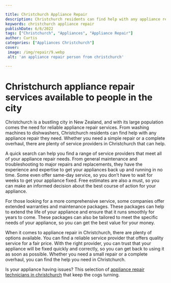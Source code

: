```yaml
---

title: Christchurch Appliance Repair
description: Christchurch residents can find help with any appliance repair they need, from washing machines to dishwashers. If you're in need of appliance repair, be sure to read this post for the best tips and advice.
keywords: christchurch appliance repair
publishDate: 6/6/2022
tags: ["Christchurch", "Appliances", "Appliance Repair"]
author: Curtis
categories: ["Appliances Christchurch"]
cover: 
 image: /img/repair/9.webp
 alt: 'an appliance repair person from christchurch'

---
```


# Christchurch appliance repair services available to people in the city

Christchurch is a bustling city in New Zealand, and with its large population comes the need for reliable appliance repair services. From washing machines to dishwashers, Christchurch residents can find help with any appliance repair they need. Whether you need a simple repair or a complete overhaul, there are plenty of service providers in Christchurch that can help.

A quick search can help you find a range of service providers that meet all of your appliance repair needs. From general maintenance and troubleshooting to major repairs and replacements, they have the experience and expertise to get your appliances back up and running in no time. Some even offer same-day service, so you don’t have to wait for weeks to get your appliance fixed. Free estimates are also a must, so you can make an informed decision about the best course of action for your appliance.

For those looking for a more comprehensive service, some companies offer extended warranties and maintenance packages. These packages can help to extend the life of your appliance and ensure that it runs smoothly for years to come. These packages can also be tailored to meet the specific needs of your appliance, so you can get the best value for your money.

When it comes to appliance repair in Christchurch, there are plenty of options available. You can find a reliable service provider that offers quality service for a fair price. With the right provider, you can trust that your appliance will be fixed quickly and correctly, so you can get back to using it as soon as possible. Whether you need a small repair or a complete overhaul, you can find the help you need in Christchurch.

Is your appliance having issues? This selection of <a href="/pages/appliance-repair-technicians-in-christchurch/">appliance repair technicians in christchurch</a> that keep the cogs turning.